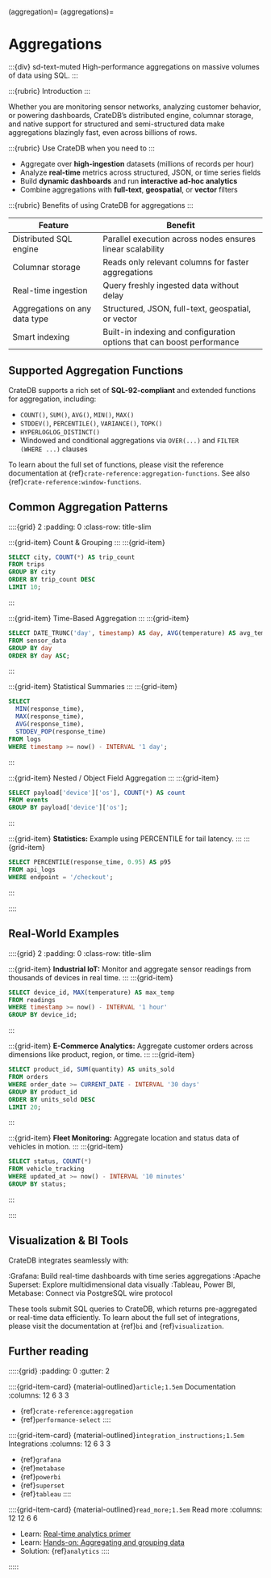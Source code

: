 (aggregation)=
(aggregations)=
# Aggregations

:::{div} sd-text-muted
High-performance aggregations on massive volumes of data using SQL.
:::

:::{rubric} Introduction
:::

Whether you are monitoring sensor networks, analyzing customer behavior, or powering dashboards, CrateDB’s distributed engine, columnar storage, and native support for structured and semi-structured data make aggregations blazingly fast, even across billions of rows.

:::{rubric} Use CrateDB when you need to
:::

- Aggregate over **high-ingestion** datasets (millions of records per hour)
- Analyze **real-time** metrics across structured, JSON, or time series fields
- Build **dynamic dashboards** and run **interactive ad-hoc analytics**
- Combine aggregations with **full-text**, **geospatial**, or **vector** filters

:::{rubric} Benefits of using CrateDB for aggregations
:::

| Feature                       | Benefit                                                                  |
| ----------------------------- |--------------------------------------------------------------------------|
| Distributed SQL engine        | Parallel execution across nodes ensures linear scalability               |
| Columnar storage              | Reads only relevant columns for faster aggregations                      |
| Real-time ingestion           | Query freshly ingested data without delay                                |
| Aggregations on any data type | Structured, JSON, full-text, geospatial, or vector                       |
| Smart indexing                | Built-in indexing and configuration options that can boost performance   |


## Supported Aggregation Functions

CrateDB supports a rich set of **SQL-92-compliant** and extended functions for aggregation, including:

- `COUNT()`, `SUM()`, `AVG()`, `MIN()`, `MAX()`
- `STDDEV()`, `PERCENTILE()`, `VARIANCE()`, `TOPK()`
- `HYPERLOGLOG_DISTINCT()`
- Windowed and conditional aggregations via `OVER(...)` and `FILTER (WHERE ...)` clauses

To learn about the full set of functions, please visit the reference
documentation at {ref}`crate-reference:aggregation-functions`.
See also {ref}`crate-reference:window-functions`.


## Common Aggregation Patterns

::::{grid} 2
:padding: 0
:class-row: title-slim

:::{grid-item}
Count & Grouping
:::
:::{grid-item}
```sql
SELECT city, COUNT(*) AS trip_count
FROM trips
GROUP BY city
ORDER BY trip_count DESC
LIMIT 10;
```
:::

:::{grid-item}
Time-Based Aggregation
:::
:::{grid-item}
```sql
SELECT DATE_TRUNC('day', timestamp) AS day, AVG(temperature) AS avg_temp
FROM sensor_data
GROUP BY day
ORDER BY day ASC;
```
:::

:::{grid-item}
Statistical Summaries
:::
:::{grid-item}
```sql
SELECT
  MIN(response_time),
  MAX(response_time),
  AVG(response_time),
  STDDEV_POP(response_time)
FROM logs
WHERE timestamp >= now() - INTERVAL '1 day';
```
:::

:::{grid-item}
Nested / Object Field Aggregation
:::
:::{grid-item}
```sql
SELECT payload['device']['os'], COUNT(*) AS count
FROM events
GROUP BY payload['device']['os'];
```
:::

:::{grid-item}
**Statistics:**
Example using PERCENTILE for tail latency.
:::
:::{grid-item}
```sql
SELECT PERCENTILE(response_time, 0.95) AS p95
FROM api_logs
WHERE endpoint = '/checkout';
```
:::

::::


## Real-World Examples

::::{grid} 2
:padding: 0
:class-row: title-slim

:::{grid-item}
**Industrial IoT:**
Monitor and aggregate sensor readings from thousands of devices in real time.
:::
:::{grid-item}
```sql
SELECT device_id, MAX(temperature) AS max_temp
FROM readings
WHERE timestamp >= now() - INTERVAL '1 hour'
GROUP BY device_id;
```
:::

:::{grid-item}
**E-Commerce Analytics:**
Aggregate customer orders across dimensions like product, region, or time.
:::
:::{grid-item}
```sql
SELECT product_id, SUM(quantity) AS units_sold
FROM orders
WHERE order_date >= CURRENT_DATE - INTERVAL '30 days'
GROUP BY product_id
ORDER BY units_sold DESC
LIMIT 20;
```
:::

:::{grid-item}
**Fleet Monitoring:**
Aggregate location and status data of vehicles in motion.
:::
:::{grid-item}
```sql
SELECT status, COUNT(*)
FROM vehicle_tracking
WHERE updated_at >= now() - INTERVAL '10 minutes'
GROUP BY status;
```

:::

::::


## Visualization & BI Tools

CrateDB integrates seamlessly with:

:Grafana: Build real-time dashboards with time series aggregations
:Apache Superset: Explore multidimensional data visually
:Tableau, Power BI, Metabase: Connect via PostgreSQL wire protocol

These tools submit SQL queries to CrateDB, which returns pre-aggregated
or real-time data efficiently.
To learn about the full set of integrations, please visit the
documentation at {ref}`bi` and {ref}`visualization`.


## Further reading

:::::{grid}
:padding: 0
:gutter: 2

::::{grid-item-card} {material-outlined}`article;1.5em` Documentation
:columns: 12 6 3 3
- {ref}`crate-reference:aggregation`
- {ref}`performance-select`
::::

::::{grid-item-card} {material-outlined}`integration_instructions;1.5em` Integrations
:columns: 12 6 3 3
- {ref}`grafana`
- {ref}`metabase`
- {ref}`powerbi`
- {ref}`superset`
- {ref}`tableau`
::::

::::{grid-item-card} {material-outlined}`read_more;1.5em` Read more
:columns: 12 12 6 6
- Learn: [Real-time analytics primer]
- Learn: [Hands-on: Aggregating and grouping data]
- Solution: {ref}`analytics`
::::

:::::


[Hands-on: Aggregating and grouping data]: https://cratedb.com/academy/fundamentals/working-with-data-in-cratedb/hands-on-aggregating-and-grouping-data
[Real-time analytics primer]: https://cratedb.com/real-time-analytics/definition

